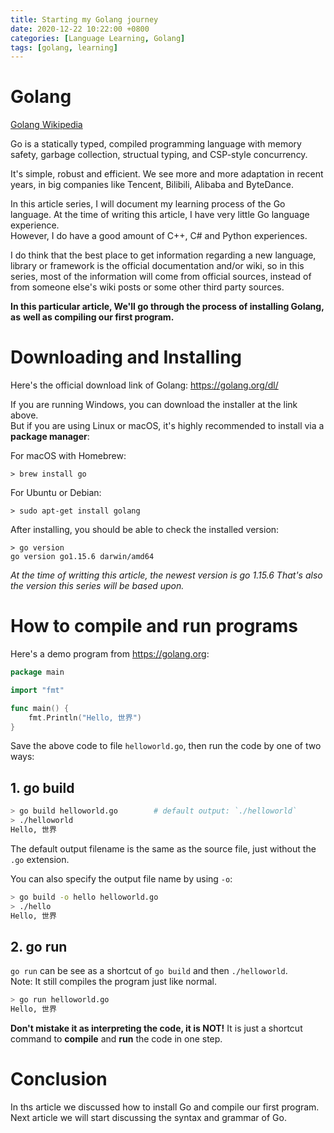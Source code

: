 ```yaml
---
title: Starting my Golang journey
date: 2020-12-22 10:22:00 +0800
categories: [Language Learning, Golang]
tags: [golang, learning]
---
```


# Golang

[Golang Wikipedia](https://en.wikipedia.org/wiki/Go_(programming_language))

Go is a statically typed, compiled programming language with memory safety, garbage
collection, structual typing, and CSP-style concurrency.

It's simple, robust and efficient. We see more and more adaptation in recent years,
in big companies like Tencent, Bilibili, Alibaba and ByteDance.

In this article series, I will document my learning process of the Go language.
At the time of writing this article, I have very little Go language experience.  
However, I do have a good amount of C++, C# and Python experiences.

I do think that the best place to get information regarding a new language, library
or framework is the official documentation and/or wiki, so in this series, most of the
information will come from official sources, instead of from someone else's wiki posts
or some other third party sources.  

__In this particular article, We'll go through the process of installing Golang, as__
__well as compiling our first program.__

# Downloading and Installing

Here's the official download link of Golang: https://golang.org/dl/

If you are running Windows, you can download the installer at the link above.  
But if you are using Linux or macOS, it's highly recommended to install via
a **package manager**:  

For macOS with Homebrew:
```
> brew install go
```
For Ubuntu or Debian:
```
> sudo apt-get install golang
```

After installing, you should be able to check the installed version:
```
> go version
go version go1.15.6 darwin/amd64
```

_At the time of writting this article, the newest version is go 1.15.6_
_That's also the version this series will be based upon._

# How to compile and run programs

Here's a demo program from https://golang.org:
```go
package main

import "fmt"

func main() {
	fmt.Println("Hello, 世界")
}
```
Save the above code to file `helloworld.go`, then run the code by one of
two ways: 

## 1. go build

```bash
> go build helloworld.go        # default output: `./helloworld`
> ./helloworld
Hello, 世界
```

The default output filename is the same as the source file, just without the
`.go` extension.

You can also specify the output file name by using `-o`:
```bash
> go build -o hello helloworld.go
> ./hello
Hello, 世界
```

## 2. go run

`go run` can be see as a shortcut of `go build` and then `./helloworld`.  
Note: It still compiles the program just like normal.

```bash
> go run helloworld.go
Hello, 世界
```

__Don't mistake it as interpreting the code, it is NOT!__
It is just a shortcut command to **compile** and **run** the code in one step.

# Conclusion

In ths article we discussed how to install Go and compile our first program.  
Next article we will start discussing the syntax and grammar of Go.